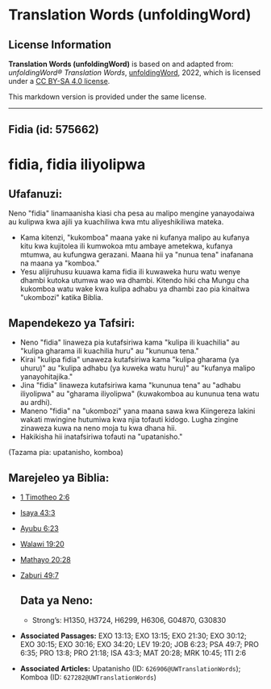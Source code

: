 # Translation Words (unfoldingWord)

## License Information

**Translation Words (unfoldingWord)** is based on and adapted from: _unfoldingWord® Translation Words_, [unfoldingWord](https://unfoldingword.org/utw), 2022, which is licensed under a [CC BY-SA 4.0 license](https://creativecommons.org/licenses/by-sa/4.0/legalcode.en).

This markdown version is provided under the same license.



--------------------------------

## Fidia (id: 575662)

fidia, fidia iliyolipwa
=======================

Ufafanuzi:
----------

Neno "fidia" linamaanisha kiasi cha pesa au malipo mengine yanayodaiwa au kulipwa kwa ajili ya kuachiliwa kwa mtu aliyeshikiliwa mateka.

* Kama kitenzi, "kukomboa" maana yake ni kufanya malipo au kufanya kitu kwa kujitolea ili kumwokoa mtu ambaye ametekwa, kufanya mtumwa, au kufungwa gerazani. Maana hii ya "nunua tena" inafanana na maana ya "komboa."
* Yesu alijiruhusu kuuawa kama fidia ili kuwaweka huru watu wenye dhambi kutoka utumwa wao wa dhambi. Kitendo hiki cha Mungu cha kukomboa watu wake kwa kulipa adhabu ya dhambi zao pia kinaitwa "ukombozi" katika Biblia.

Mapendekezo ya Tafsiri:
-----------------------

* Neno "fidia" linaweza pia kutafsiriwa kama "kulipa ili kuachilia" au "kulipa gharama ili kuachilia huru" au "kununua tena."
* Kirai "kulipa fidia" unaweza kutafsiriwa kama "kulipa gharama (ya uhuru)" au "kulipa adhabu (ya kuweka watu huru)" au "kufanya malipo yanayohitajika."
* Jina "fidia" linaweza kutafsiriwa kama "kununua tena" au "adhabu iliyolipwa" au "gharama iliyolipwa" (kuwakomboa au kununua tena watu au ardhi).
* Maneno "fidia" na "ukombozi" yana maana sawa kwa Kiingereza lakini wakati mwingine hutumiwa kwa njia tofauti kidogo. Lugha zingine zinaweza kuwa na neno moja tu kwa dhana hii.
* Hakikisha hii inatafsiriwa tofauti na "upatanisho."

(Tazama pia: upatanisho, komboa)

Marejeleo ya Biblia:
--------------------

* [1 Timotheo 2:6](https://ref.ly/1Tim2:6)
* [Isaya 43:3](https://ref.ly/Isa43:3)
* [Ayubu 6:23](https://ref.ly/Job6:23)
* [Walawi 19:20](https://ref.ly/Lev19:20)
* [Mathayo 20:28](https://ref.ly/Matt20:28)
* [Zaburi 49:7](https://ref.ly/Ps49:7)

    Data ya Neno:
    -------------

    + Strong’s: H1350, H3724, H6299, H6306, G04870, G30830

* **Associated Passages:** EXO 13:13; EXO 13:15; EXO 21:30; EXO 30:12; EXO 30:15; EXO 30:16; EXO 34:20; LEV 19:20; JOB 6:23; PSA 49:7; PRO 6:35; PRO 13:8; PRO 21:18; ISA 43:3; MAT 20:28; MRK 10:45; 1TI 2:6
* **Associated Articles:** Upatanisho (ID: `626906@UWTranslationWords`); Komboa (ID: `627282@UWTranslationWords`)

